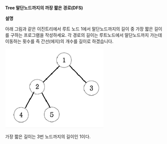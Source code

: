 **Tree 말단노드까지의 까장 짧은 경로(DFS)**

**설명**

아래 그림과 같은 이진트리에서 루트 노드 1에서 말단노드까지의 길이 중 가장 짧은 길이를 구하는 프로그램을 작성하세요.
각 경로의 길이는 루트노드에서 말단노드까지 가는데 이동하는 횟수를 즉 간선(에지)의 개수를 길이로 하겠습니다.

![img.png](img.png)

가장 짧은 길이는 3번 노드까지의 길이인 1이다.
